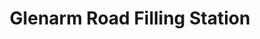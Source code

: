 ---
title: "Glenarm Road Filling Station"
url: /larne/glenarm-road-filling-station/
shop: convenience
---